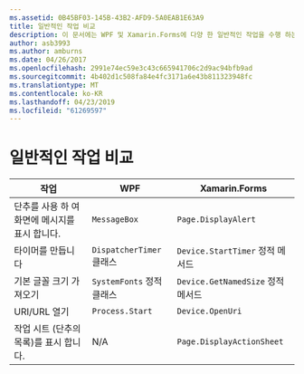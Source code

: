 ```yaml
---
ms.assetid: 0B45BF03-145B-43B2-AFD9-5A0EAB1E63A9
title: 일반적인 작업 비교
description: 이 문서에는 WPF 및 Xamarin.Forms에 다양 한 일반적인 작업을 수행 하는 방법을 비교 합니다. 단추, 글꼴 크기를 URI를 열고 작업 시트를 표시 합니다. 타이머에 살펴봅니다.
author: asb3993
ms.author: amburns
ms.date: 04/26/2017
ms.openlocfilehash: 2991e74ec59e3c43c665941706c2d9ac94bfb9ad
ms.sourcegitcommit: 4b402d1c508fa84e4fc3171a6e43b811323948fc
ms.translationtype: MT
ms.contentlocale: ko-KR
ms.lasthandoff: 04/23/2019
ms.locfileid: "61269597"
---
```

# <a name="common-tasks-comparison"></a>일반적인 작업 비교

| 작업 | WPF | Xamarin.Forms |
|--- |--- |--- |
|단추를 사용 하 여 화면에 메시지를 표시 합니다.|`MessageBox`|`Page.DisplayAlert`|
|타이머를 만듭니다|`DispatcherTimer` 클래스|`Device.StartTimer` 정적 메서드|
|기본 글꼴 크기 가져오기|`SystemFonts` 정적 클래스|`Device.GetNamedSize` 정적 메서드|
|URI/URL 열기|`Process.Start`|`Device.OpenUri`|
|작업 시트 (단추의 목록)를 표시 합니다.|N/A|`Page.DisplayActionSheet`|
